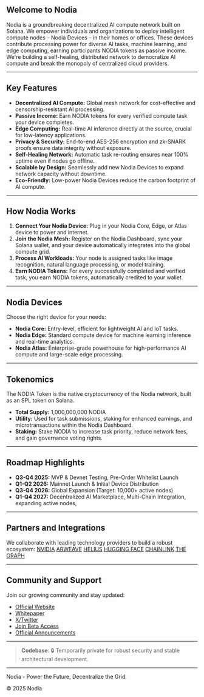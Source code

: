 





## Welcome to Nodia

Nodia is a groundbreaking decentralized AI compute network built on Solana. We empower individuals and organizations to deploy intelligent compute nodes – Nodia Devices – in their homes or offices. 
These devices contribute processing power for diverse AI tasks, machine learning, and edge computing, earning participants NODIA tokens as passive income. 
We're building a self-healing, distributed network to democratize AI compute and break the monopoly of centralized cloud providers.


---


## Key Features

- **Decentralized AI Compute:** Global mesh network for cost-effective and censorship-resistant AI processing.
- **Passive Income:** Earn NODIA tokens for every verified compute task your device completes.
- **Edge Computing:** Real-time AI inference directly at the source, crucial for low-latency applications.
- **Privacy & Security:** End-to-end AES-256 encryption and zk-SNARK proofs ensure data integrity without exposure.
- **Self-Healing Network:** Automatic task re-routing ensures near 100% uptime even if nodes go offline.
- **Scalable by Design:** Seamlessly add new Nodia Devices to expand network capacity without downtime.
- **Eco-Friendly:** Low-power Nodia Devices reduce the carbon footprint of AI compute.


---


## How Nodia Works

1. **Connect Your Nodia Device:** Plug in your Nodia Core, Edge, or Atlas device to power and internet.
2. **Join the Nodia Mesh:** Register on the Nodia Dashboard, sync your Solana wallet, and your device automatically integrates into the global compute grid.
3. **Process AI Workloads:** Your node is assigned tasks like image recognition, natural language processing, or model training.
4. **Earn NODIA Tokens:** For every successfully completed and verified task, you earn NODIA tokens, automatically credited to your wallet.

   
---


##  Nodia Devices

Choose the right device for your needs:
- **Nodia Core:** Entry-level, efficient for lightweight AI and IoT tasks.
- **Nodia Edge:** Standard compute device for machine learning inference and real-time analytics.
- **Nodia Atlas:** Enterprise-grade powerhouse for high-performance AI compute and large-scale edge processing.


---


## Tokenomics

The NODIA Token is the native cryptocurrency of the Nodia network, built as an SPL token on Solana.
- **Total Supply:** 1,000,000,000 NODIA
- **Utility:** Used for task submissions, staking for enhanced earnings, and microtransactions within the Nodia Dashboard.
- **Staking:** Stake NODIA to increase task priority, reduce network fees, and gain governance voting rights.


---


## Roadmap Highlights

- **Q3-Q4 2025:** MVP & Devnet Testing, Pre-Order Whitelist Launch
- **Q1-Q2 2026:** Mainnet Launch & Initial Device Distribution
- **Q3-Q4 2026:** Global Expansion (Target: 10,000+ active nodes)
- **Q1-Q4 2027:** Decentralized AI Marketplace, Multi-Chain Integration, expanding active nodes,


---


## Partners and Integrations

We collaborate with leading technology providers to build a robust ecosystem:
[NVIDIA](https://nvidia.com/)
[ARWEAVE](https://arweave.org/)
[HELIUS](https://helius.xyz/)
[HUGGING FACE](https://huggingface.co/)
[CHAINLINK](https://chain.link/)
[THE GRAPH](https://thegraph.com/)


---


## Community and Support

Join our growing community and stay updated:
- [Official Website](https://nodia.io/) 
- [Whitepaper](https://nodia.gitbook.io/nodia-docs/)
- [X/Twitter](https://x.com/Nodia_ai/)
- [Join Beta Access](https://dashboard.nodia.io/) 
- [Official Announcements](https://t.me/NodiaOfficial/)


---


> **Codebase**: 🔒 Temporarily private for robust security and stable architectural development.


---


Nodia - Power the Future, Decentralize the Grid.






© 2025 Nodia
